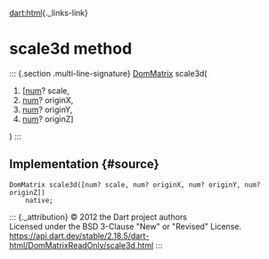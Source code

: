 [dart:html](../../dart-html/dart-html-library){._links-link}

scale3d method
==============

::: {.section .multi-line-signature}
[DomMatrix](../dommatrix-class) scale3d(

1.  \[[num](../../dart-core/num-class)? scale,
2.  [num](../../dart-core/num-class)? originX,
3.  [num](../../dart-core/num-class)? originY,
4.  [num](../../dart-core/num-class)? originZ\]

)
:::

Implementation {#source}
--------------

``` {.language-dart data-language="dart"}
DomMatrix scale3d([num? scale, num? originX, num? originY, num? originZ])
    native;
```

::: {._attribution}
© 2012 the Dart project authors\
Licensed under the BSD 3-Clause \"New\" or \"Revised\" License.\
<https://api.dart.dev/stable/2.18.5/dart-html/DomMatrixReadOnly/scale3d.html>
:::
